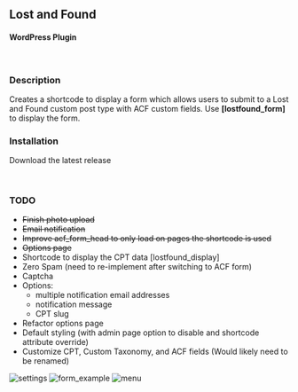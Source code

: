 ## Lost and Found
#### WordPress Plugin
<br />

### Description
Creates a shortcode to display a form which allows users to submit to a Lost and Found custom post type with ACF custom fields. Use **[lostfound_form]** to display the form.

### Installation
Download the latest release

<br />

### TODO
- ~~Finish photo upload~~
- ~~Email notification~~
- ~~Improve acf_form_head to only load on pages the shortcode is used~~
- ~~Options page~~
- Shortcode to display the CPT data [lostfound_display]
- Zero Spam (need to re-implement after switching to ACF form)
- Captcha
- Options:
  - multiple notification email addresses
  - notification message
  - CPT slug
- Refactor options page
- Default styling (with admin page option to disable and shortcode attribute override)
- Customize CPT, Custom Taxonomy, and ACF fields (Would likely need to be renamed)

![settings](https://user-images.githubusercontent.com/9193319/115627671-41ff5e80-a2b4-11eb-9997-08ff929f4108.png)
![form_example](https://user-images.githubusercontent.com/9193319/115627672-4297f500-a2b4-11eb-8def-e15324bd6c2b.png)
![menu](https://user-images.githubusercontent.com/9193319/115627674-4297f500-a2b4-11eb-8321-9af692ec7b5e.png)